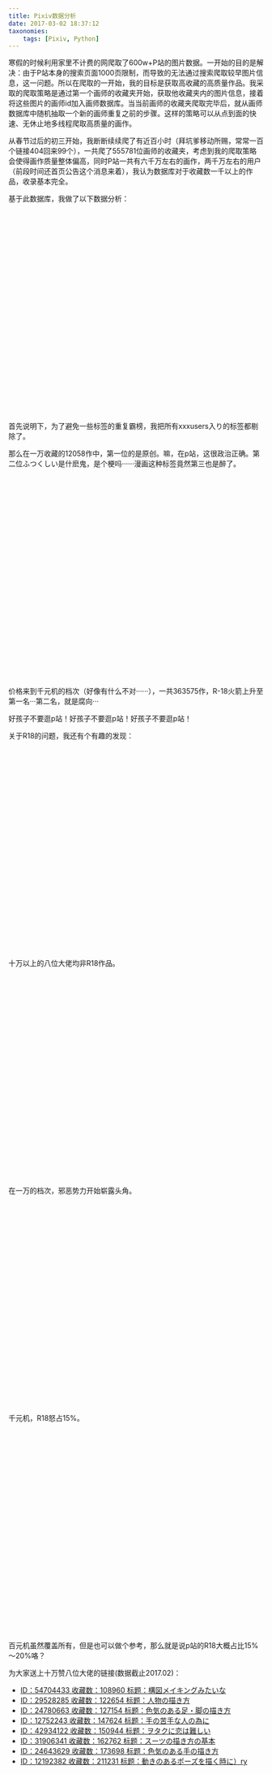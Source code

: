 ```yaml
---
title: Pixiv数据分析
date: 2017-03-02 18:37:12
taxonomies:
    tags: [Pixiv, Python]
---
```


寒假的时候利用家里不计费的网爬取了600w+P站的图片数据。一开始的目的是解决：由于P站本身的搜索页面1000页限制，而导致的无法通过搜索爬取较早图片信息，这一问题。所以在爬取的一开始，我的目标是获取高收藏的高质量作品。我采取的爬取策略是通过第一个画师的收藏夹开始，获取他收藏夹内的图片信息，接着将这些图片的画师id加入画师数据库。当当前画师的收藏夹爬取完毕后，就从画师数据库中随机抽取一个新的画师重复之前的步骤。这样的策略可以从点到面的快速、无休止地多线程爬取高质量的画作。

<!-- more -->

<script crossorigin="anonymous" integrity="sha512-ZRdjJAYP8Kij8Lkln9uiGj0jIrMDLAALm1ZB2b3VfV9XJ0nR4zbJmHKB42/A4tgMlZS4DTPnSAmcYRoS0dginA==" src="https://lib.baomitu.com/echarts/5.0.0/echarts.min.js"></script>

从春节过后的初三开始，我断断续续爬了有近百小时（拜坑爹移动所赐，常常一百个链接404回来99个），一共爬了555781位画师的收藏夹，考虑到我的爬取策略会使得画作质量整体偏高，同时P站一共有六千万左右的画作，两千万左右的用户（前段时间还首页公告这个消息来着），我认为数据库对于收藏数一千以上的作品，收录基本完全。

基于此数据库，我做了以下数据分析：

<div id="1wlike" style="height:400px;"></div>

首先说明下，为了避免一些标签的重复霸榜，我把所有xxxusers入り的标签都剔除了。

那么在一万收藏的12058作中，第一位的是原创。嘛，在p站，这很政治正确。第二位ふつくしい是什麽鬼，是个梗吗······漫画这种标签竟然第三也是醉了。

<div id="1klike" style="height:400px;"></div>

价格来到千元机的档次（好像有什么不对······），一共363575作，R-18火箭上升至第一名···第二名，就是腐向···

好孩子不要逛p站！好孩子不要逛p站！好孩子不要逛p站！

关于R18的问题，我还有个有趣的发现：

<div id="10w18" style="height:400px;"></div>

十万以上的八位大佬均非R18作品。

<div id="1w18" style="height:400px;"></div>

在一万的档次，邪恶势力开始崭露头角。

<div id="1k18" style="height:400px;"></div>

千元机，R18怒占15%。

<div id="1h18" style="height:400px;"></div>

百元机虽然覆盖所有，但是也可以做个参考，那么就是说p站的R18大概占比15%～20%咯？

为大家送上十万赞八位大佬的链接(数据截止2017.02)：

- [ID：54704433 收藏数：108960 标题：構図メイキングみたいな](http://www.pixiv.net/member_illust.php?mode=medium&illust_id=54704433)
- [ID：29528285 收藏数：122654 标题：人物の描き方](http://www.pixiv.net/member_illust.php?mode=medium&illust_id=29528285)
- [ID：24780663 收藏数：127154 标题：色気のある足・脚の描き方](http://www.pixiv.net/member_illust.php?mode=medium&illust_id=24780663)
- [ID：12752243 收藏数：147624 标题：手の苦手な人の為に](http://www.pixiv.net/member_illust.php?mode=medium&illust_id=12752243)
- [ID：42934122 收藏数：150944 标题：ヲタクに恋は難しい](http://www.pixiv.net/member_illust.php?mode=medium&illust_id=42934122)
- [ID：31906341 收藏数：162762 标题：スーツの描き方の基本](http://www.pixiv.net/member_illust.php?mode=medium&illust_id=31906341)
- [ID：24643629 收藏数：173698 标题：色気のある手の描き方](http://www.pixiv.net/member_illust.php?mode=medium&illust_id=24643629)
- [ID：12192382 收藏数：211231 标题：動きのあるポーズを描く時に）ry](http://www.pixiv.net/member_illust.php?mode=medium&illust_id=12192382)

<script>
var myChart = echarts.init(document.getElementById('1wlike'));
var option = {
    title: {
        text: "1w收藏以上的标签分布",
        subtext: "Pixiv数据截至17年2月"
    },
    tooltip: {
        trigger: "axis"
    },
    legend: {
        data: ["作品数量"]
    },
    xAxis: [
        {
            type: "value",
            boundaryGap: [0, 0.02],
            axisTick: {
                show: false
            },
            axisLabel: {
                show: true
            },
            axisLine: {
                show: true
            },
            position: "bottom",
            nameLocation: "end",
        }
    ],
    yAxis: [
        {
            type: "category",
            data: ['R-18', '女の子', '10点じゃ足りない', 'なにこれ素敵', 'クリック推奨', "おそ松さん", "ハイセンス", "BL松", "なにこれかわいい", "刀剣乱舞", "腐向け", "漫画", "ふつくしい", "オリジナル"],
            left: "40%"
        }
    ],
    series: [
        {
            name: "作品数量",
            type: "bar",
            data: [584, 651, 657, 695, 724, 740, 749, 811, 827, 939, 1076, 1140, 1180, 1812]
        }
    ],
    animation: true,
    animationDuration: 1786,
    animationEasing: "Linear",
    left: "40%"
};
myChart.setOption(option);
var myChart = echarts.init(document.getElementById('1klike'));
var option = {
    title: {
        text: "1k收藏以上的标签分布",
        subtext: "Pixiv数据截至17年2月"
    },
    tooltip: {
        trigger: "axis"
    },
    legend: {
        data: ["作品数量"]
    },
    toolbox: {
        feature: {
            mark: {
                show: true
            },
            dataView: {
                show: true,
                readOnly: true
            },
            magicType: {
                show: false,
                type: ["line", "bar"]
            },
            restore: {
                show: true
            },
            saveAsImage: {
                show: true
            }
        },
        show: true
    },
    xAxis: [
        {
            type: "value",
            boundaryGap: [0, 0.01],
            axisTick: {
                show: false
            },
            axisLabel: {
                show: true
            },
            axisLine: {
                show: true
            },
            position: "bottom",
            nameLocation: "end"
        }
    ],
    yAxis: [
        {
            type: "category",
            data: ['なにこれ素敵', '黒子のバスケ', '刀剣乱舞', '女の子', '東方', '尻神様', "BL松", "ふつくしい", "艦隊これくしょん", "艦これ", "なにこれかわいい", "オリジナル", "漫画", "腐向け", "R-18"]
        }
    ],
    series: [
        {
            name: "作品数量",
            type: "bar",
            data: [9084, 9110, 9678, 9909, 11775, 12151, 13707, 15621, 17741, 19995, 21129, 30410, 32280, 38244, 56897]
        }
    ],
    animation: true,
    animationDuration: 1786,
    animationEasing: "Linear"
}
myChart.setOption(option);
var myChart = echarts.init(document.getElementById('10w18'));
var option = {
    title: {
        text: "十万以上的R-18占比",
        subtext: "Pixiv数据截止17年2月",
        x: "center"
    },
    tooltip: {
        trigger: "item",
        formatter: "{a} <br/>{b} : {c} ({d}%)"
    },
    legend: {
        orient: "vertical",
        x: "left",
        data: ["非R18"]
    },
    toolbox: {
        show: true,
        feature: {
            mark: {
                show: true
            },
            dataView: {
                show: true,
                readOnly: true
            },
            restore: {
                show: true
            },
            saveAsImage: {
                show: true
            }
        }
    },
    calculable: true,
    series: [
        {
            name: "作品数",
            type: "pie",
            radius: "55%",
            center: ["50%", "60%"],
            data: [
                {
                    value: 8,
                    name: "非R18"
                }
            ]
        }
    ]
}
myChart.setOption(option);
var myChart = echarts.init(document.getElementById('1w18'));
var option = {
    title: {
        text: "一万以上的R-18占比",
        subtext: "Pixiv数据截止17年2月",
        x: "center"
    },
    tooltip: {
        trigger: "item",
        formatter: "{a} <br/>{b} : {c} ({d}%)"
    },
    legend: {
        orient: "vertical",
        x: "left",
        data: ["非R18", "R18"]
    },
    toolbox: {
        show: true,
        feature: {
            mark: {
                show: true
            },
            dataView: {
                show: true,
                readOnly: true
            },
            restore: {
                show: true
            },
            saveAsImage: {
                show: true
            }
        }
    },
    calculable: true,
    series: [
        {
            name: "作品数",
            type: "pie",
            radius: "55%",
            center: ["50%", "60%"],
            data: [
                {
                    value: 11467,
                    name: "非R18"
                },
                {
                    value: 591,
                    name: "R18"
                }
            ]
        }
    ]
}
myChart.setOption(option);
var myChart = echarts.init(document.getElementById('1k18'));
var option = {
    title: {
        text: "一千以上的R-18占比",
        subtext: "Pixiv数据截止17年2月",
        x: "center"
    },
    tooltip: {
        trigger: "item",
        formatter: "{a} <br/>{b} : {c} ({d}%)"
    },
    legend: {
        orient: "vertical",
        x: "left",
        data: ["非R18", "R18"]
    },
    toolbox: {
        show: true,
        feature: {
            mark: {
                show: true
            },
            dataView: {
                show: true,
                readOnly: true
            },
            restore: {
                show: true
            },
            saveAsImage: {
                show: true
            }
        }
    },
    calculable: true,
    series: [
        {
            name: "作品数",
            type: "pie",
            radius: "55%",
            center: ["50%", "60%"],
            data: [
                {
                    value: 306678,
                    name: "非R18"
                },
                {
                    value: 56897,
                    name: "R18"
                }
            ]
        }
    ]
}
myChart.setOption(option);
var myChart = echarts.init(document.getElementById('1h18'));
var option = {
    title: {
        text: "现有一百以上数据中R-18占比",
        subtext: "Pixiv数据截止17年2月",
        x: "center"
    },
    tooltip: {
        trigger: "item",
        formatter: "{a} <br/>{b} : {c} ({d}%)"
    },
    legend: {
        orient: "vertical",
        x: "left",
        data: ["非R18", "R18"]
    },
    toolbox: {
        show: true,
        feature: {
            mark: {
                show: true
            },
            dataView: {
                show: true,
                readOnly: true
            },
            restore: {
                show: true
            },
            saveAsImage: {
                show: true
            }
        }
    },
    calculable: true,
    series: [
        {
            name: "作品数",
            type: "pie",
            radius: "55%",
            center: ["50%", "60%"],
            data: [
                {
                    value: 1887878,
                    name: "非R18"
                },
                {
                    value: 362191,
                    name: "R18"
                }
            ]
        }
    ]
}
myChart.setOption(option);
</script>
